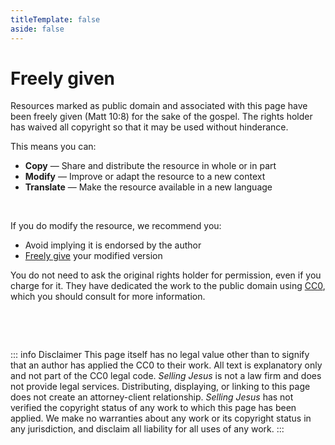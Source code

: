 ```yaml
---
titleTemplate: false
aside: false
---
```



<style lang='sass' scoped>

.custom-block
    p, li
        font-size: 14px

</style>


# Freely given
Resources marked as public domain and associated with this page have been freely given (Matt 10:8) for the sake of the gospel. The rights holder has waived all copyright so that it may be used without hinderance.

This means you can:

 * __Copy__ &mdash; Share and distribute the resource in whole or in part
 * __Modify__ &mdash; Improve or adapt the resource to a new context
 * __Translate__ &mdash; Make the resource available in a new language

&nbsp;

If you do modify the resource, we recommend you:

 * Avoid implying it is endorsed by the author
 * [Freely give](https://copy.church/licenses/) your modified version


You do not need to ask the original rights holder for permission, even if you charge for it. They have dedicated the work to the public domain using [CC0](https://creativecommons.org/publicdomain/zero/1.0/legalcode), which you should consult for more information.

&nbsp;

<VPButton href='/' text="Learn about freely giving" />

&nbsp;

::: info Disclaimer
This page itself has no legal value other than to signify that an author has applied the CC0 to their work. All text is explanatory only and not part of the CC0 legal code. _Selling Jesus_ is not a law firm and does not provide legal services. Distributing, displaying, or linking to this page does not create an attorney-client relationship. _Selling Jesus_ has not verified the copyright status of any work to which this page has been applied. We make no warranties about any work or its copyright status in any jurisdiction, and disclaim all liability for all uses of any work.
:::
